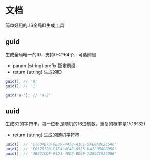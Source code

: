 # 文档
简单好用的JS全局ID生成工具

## guid
生成全局唯一的ID，支持0-2^64个，可选前缀

- param {string} prefix 指定前缀
- return {string} 生成的ID

```js
guid(); // '0'
guid(); // '1'

guid('a-'); // 'a-2'
```

## uuid
生成32的字符串，每一位都是随机的16进制数，重复的概率是1/(16^32)

- return {string} 生成的随机字符串

```js
uuid(); // 'C7604E73-0EB9-4438-A1C1-5FE0A8C2C6A6'
uuid(); // 'E0375220-E1E4-4C4B-8525-DA2F058BB950'
uuid(); // '3B271CDF-94D1-4DDE-BD6E-7280CC924D8B'
```
